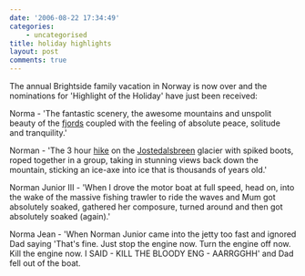 ```yaml
---
date: '2006-08-22 17:34:49'
categories:
    - uncategorised
title: holiday highlights
layout: post
comments: true
---
```

The annual Brightside family vacation in Norway is now over and the
nominations for 'Highlight of the Holiday' have just been received:

Norma - 'The fantastic scenery, the awesome mountains and unspolit
beauty of the [fjords](http://www.sognefjord.no/) coupled with the
feeling of absolute peace, solitude and tranquility.'

Norman - 'The 3 hour
[hike](http://www.sognefjord.no/en-GB/PortalObject/659/default.aspx) on
the [Jostedalsbreen](http://www.jostedal.com/) glacier with spiked
boots, roped together in a group, taking in stunning views back down the
mountain, sticking an ice-axe into ice that is thousands of years old.'

Norman Junior III - 'When I drove the motor boat at full speed, head on,
into the wake of the massive fishing trawler to ride the waves and Mum
got absolutely soaked, gathered her composure, turned around and then
got absolutely soaked (again).'

Norma Jean - 'When Norman Junior came into the jetty too fast and
ignored Dad saying 'That's fine. Just stop the engine now. Turn the
engine off now. Kill the engine now. I SAID - KILL THE BLOODY ENG -
AARRGGHH' and Dad fell out of the boat.
